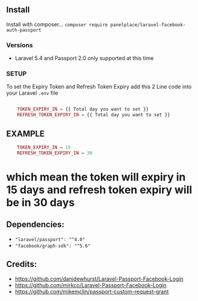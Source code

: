 

## Install

Install with composer...  `composer require panelplace/laravel-facebook-auth-passport`

### Versions

* Laravel 5.4 and Passport 2.0 only supported at this time

### SETUP
To set the Expiry Token and Refresh Token Expiry add this 2 Line code into your Laravel `.env` file
```php

    TOKEN_EXPIRY_IN = {{ Total day you want to set }}
    REFRESH_TOKEN_EXPIRY_IN = {{ Total day you want to set }}
```
## EXAMPLE
```php
    TOKEN_EXPIRY_IN = 15
    REFRESH_TOKEN_EXPIRY_IN = 30
```
which mean the token will expiry in 15 days and refresh token expiry will be in 30 days
==========================================================

## Dependencies:
* `"laravel/passport": "^4.0"`
* `"facebook/graph-sdk": "^5.6"`

## Credits:
* https://github.com/danjdewhurst/Laravel-Passport-Facebook-Login
* https://github.com/mirkco/Laravel-Passport-Facebook-Login
* https://github.com/mikemclin/passport-custom-request-grant
